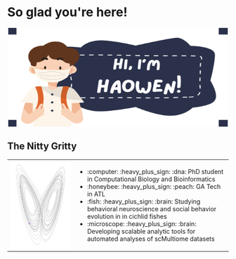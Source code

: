# So glad you're here!

<p align="center">
  <img src="https://github.com/Haowen-He/Haowen-He/blob/main/Haowen.png" width="500" height="225" />
</p>

## The Nitty Gritty

<table>
  <tr>
    <td width="30%">
      <img src="https://github.com/Haowen-He/Haowen-He/blob/main/x_z.gif" width="200" height="200" alt="Profile Image"/>
    </td>
    <td width="70%">
      <ul>
        <li>:computer: :heavy_plus_sign: :dna: PhD student in Computational Biology and Bioinformatics</li>
        <li>:honeybee: :heavy_plus_sign: :peach: GA Tech in ATL</li>
        <li>:fish: :heavy_plus_sign: :brain: Studying behavioral neuroscience and social behavior evolution in in cichlid fishes</li>
        <li>:microscope: :heavy_plus_sign: :brain: Developing scalable analytic tools for automated analyses of scMultiome datasets</li>
      </ul>
    </td>
  </tr>
</table>
